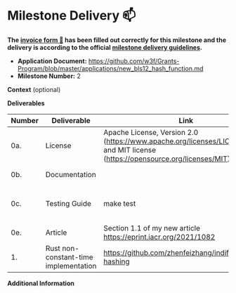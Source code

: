 # Milestone Delivery :mailbox:

**The [invoice form :pencil:](https://docs.google.com/forms/d/e/1FAIpQLSfmNYaoCgrxyhzgoKQ0ynQvnNRoTmgApz9NrMp-hd8mhIiO0A/viewform) has been filled out correctly for this milestone and the delivery is according to the official [milestone delivery guidelines](https://github.com/w3f/Grants-Program/blob/master/docs/milestone-deliverables-guidelines.md).**  

* **Application Document:** https://github.com/w3f/Grants-Program/blob/master/applications/new_bls12_hash_function.md
* **Milestone Number:** 2

**Context** (optional)

**Deliverables**

| Number | Deliverable | Link | Notes |
| ------------- | ------------- | ------------- |------------- |
| 0a. | License | Apache License, Version 2.0 (https://www.apache.org/licenses/LICENSE-2.0) and MIT license (https://opensource.org/licenses/MIT) | ... |
| 0b. | Documentation |  | Inline documentation |
| 0c. | Testing Guide | make test | You may need [SageMath](https://www.sagemath.org/) to validate test vectors
| 0e. | Article | Section 1.1 of my new article https://eprint.iacr.org/2021/1082 | ... |
| 1. | Rust non-constant-time implementation | https://github.com/zhenfeizhang/indifferentiable-hashing | ... |

**Additional Information**
